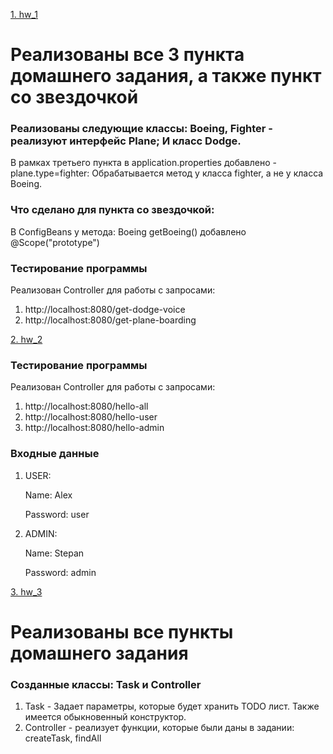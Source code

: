 [1. hw_1](https://github.com/StepaKH/KPO_Spring_HW/tree/main/HW_1)
# Реализованы все 3 пункта домашнего задания, а также пункт со звездочкой

### Реализованы следующие классы: Boeing, Fighter - реализуют интерфейс Plane; И класс Dodge.
В рамках третьего пункта в application.properties добавлено - plane.type=fighter: Обрабатывается метод у класса fighter, а не у класса Boeing.

### Что сделано для пункта со звездочкой:
В ConfigBeans у метода: Boeing getBoeing() добавлено @Scope("prototype")

### Тестирование программы
Реализован Controller для работы с запросами:
1) http://localhost:8080/get-dodge-voice
2) http://localhost:8080/get-plane-boarding

[2. hw_2](https://github.com/StepaKH/KPO_Spring_HW/tree/main/HW_2)
### Тестирование программы
Реализован Controller для работы с запросами:
1) http://localhost:8080/hello-all
2) http://localhost:8080/hello-user
3) http://localhost:8080/hello-admin

### Входные данные
1) USER:
   
   Name: Alex
   
   Password: user
3) ADMIN:
   
   Name: Stepan
   
   Password: admin

[3. hw_3](https://github.com/StepaKH/KPO_Spring_HW/tree/main/TODO)
# Реализованы все пункты домашнего задания
### Созданные классы: Task и Controller

1) Task - Задает параметры, которые будет хранить TODO лист. Также имеется обыкновенный конструктор.
2) Controller - реализует функции, которые были даны в задании: createTask, findAll
